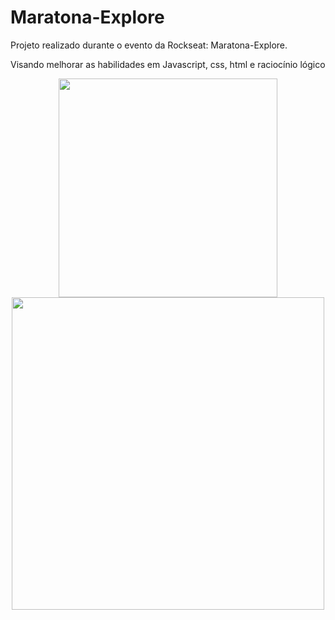 # Maratona-Explore

<p>Projeto realizado durante o evento da Rockseat: Maratona-Explore.</p>
<p>Visando melhorar as habilidades em Javascript, css, html e raciocínio lógico</p>
<div align="center"> 
<img src="https://user-images.githubusercontent.com/90284411/173831765-c7ae532c-49cb-4ece-b82c-d60115ad9698.png" height="350px" />
 
<img src="https://user-images.githubusercontent.com/90284411/173832806-bd269b37-cd7e-4d68-aae0-6b6232b63bb0.jpeg" height="500px" />
</div>
